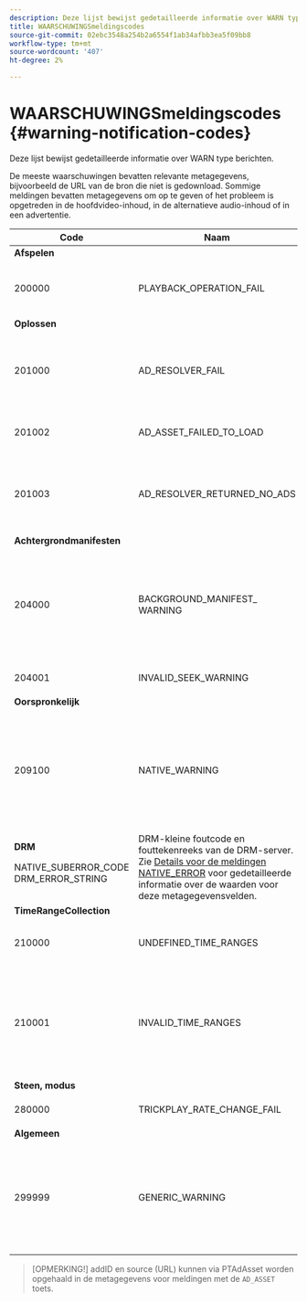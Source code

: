 ```yaml
---
description: Deze lijst bewijst gedetailleerde informatie over WARN type berichten.
title: WAARSCHUWINGSmeldingscodes
source-git-commit: 02ebc3548a254b2a6554f1ab34afbb3ea5f09bb8
workflow-type: tm+mt
source-wordcount: '407'
ht-degree: 2%

---
```


# WAARSCHUWINGSmeldingscodes {#warning-notification-codes}

Deze lijst bewijst gedetailleerde informatie over WARN type berichten.

<!--<a id="section_F25366B6703040E3ADA993C113618F01"></a>-->

De meeste waarschuwingen bevatten relevante metagegevens, bijvoorbeeld de URL van de bron die niet is gedownload. Sommige meldingen bevatten metagegevens om op te geven of het probleem is opgetreden in de hoofdvideo-inhoud, in de alternatieve audio-inhoud of in een advertentie.

<table frame="all" colsep="1" rowsep="1" id="table_C24772DF203B4DB2ACE6B475698C4C58"> 
 <thead> 
  <tr rowsep="1"> 
   <th colname="1" class="entry"> Code </th> 
   <th colname="2" class="entry"> Naam </th> 
   <th colname="3" class="entry"> InnerNotification </th> 
   <th colname="4" class="entry"> Metagegevenstoetsen </th> 
   <th colname="5" class="entry"> Opmerkingen </th> 
  </tr> 
 </thead>
 <tbody> 
  <tr rowsep="1"> 
   <td colname="1"><b>Afspelen</b> </td> 
   <td colname="2"> </td> 
   <td colname="3"> </td> 
   <td colname="4"> </td> 
   <td colname="5"> </td> 
  </tr> 
  <tr rowsep="1"> 
   <td colname="1"><span class="codeph"> 200000 </span> </td> 
   <td colname="2"><span class="codeph"> PLAYBACK_OPERATION_FAIL </span> </td> 
   <td colname="3"><span class="codeph"> AUDIO_TRACK_ERROR </span><span class="codeph"> ZOEKEN_FOUT </span> </td> 
   <td colname="4"><span class="codeph"> BESCHRIJVING </span> </td> 
   <td colname="5"> <p>Een afspeelbewerking is mislukt, maar het afspelen kan worden voortgezet. </p> </td> 
  </tr> 
  <tr rowsep="1"> 
   <td colname="1"><b>Oplossen</b> </td> 
   <td colname="2"> </td> 
   <td colname="3"> </td> 
   <td colname="4"> </td> 
   <td colname="5"> </td> 
  </tr> 
  <tr rowsep="1"> 
   <td colname="1"><span class="codeph"> 201000 </span> </td> 
   <td colname="2"><span class="codeph"> AD_RESOLVER_FAIL </span> </td> 
   <td colname="3"><span class="codeph"> AD_RESOLVER_RESOLVE_FAIL </span><span class="codeph"> RESOURCE_PLACEMENT_ FAILED </span><span class="codeph"> AD_RESOLVER_METADATA_INVALID </span> </td> 
   <td colname="4"> <p>Geen </p> </td> 
   <td colname="5"> <p>De ad-resolver heeft de advertentie-inhoud niet opgelost/ingevoegd. Het afspelen kan worden voortgezet. </p> </td> 
  </tr> 
  <tr rowsep="1"> 
   <td colname="1"><span class="codeph"> 201002</span> </td> 
   <td colname="2"><span class="codeph"> AD_ASSET_FAILED_TO_LOAD</span> </td> 
   <td colname="3"> <p>Geen </p> </td> 
   <td colname="4"><span class="codeph"> AD_ASSET, INTERNAL_ERROR</span> </td> 
   <td colname="5"> <p>Er is een fout opgetreden bij het laden van een advertentie. </p> </td> 
  </tr> 
  <tr rowsep="1"> 
   <td colname="1"><span class="codeph"> 201003</span> </td> 
   <td colname="2"><span class="codeph"> AD_RESOLVER_RETURNED_NO_ADS</span> </td> 
   <td colname="3"> <p>Geen </p> </td> 
   <td colname="4"><span class="codeph"> INTERNAL_ERROR, AD_ID,DESCRIPTION</span> </td> 
   <td colname="5"> <p>Oplossen van advertentie is mislukt vanwege een ongeldige VAST-URL of omdat er geen advertentie is geretourneerd vanuit de VAST-wrapper. </p> </td> 
  </tr> 
  <tr rowsep="1"> 
   <td colname="1"><b>Achtergrondmanifesten</b> </td> 
   <td colname="2"> </td> 
   <td colname="3"> </td> 
   <td colname="4"> </td> 
   <td colname="5"> </td> 
  </tr> 
  <tr rowsep="1"> 
   <td colname="1"><span class="codeph"> 204000 </span> </td> 
   <td colname="2"><span class="codeph"> BACKGROUND_MANIFEST_ WARNING</span> </td> 
   <td colname="3"> <p>Geen </p> </td> 
   <td colname="4"><span class="codeph"> BACKGROUND_MANIFEST_WARNING_ERROR</span> <span class="codeph"> BACKGROUND_MANIFEST_WARNING_NAME</span> <span class="codeph"> BESCHRIJVING</span> </td> 
   <td colname="5"> <p> Fout in downloaden achtergrondmanifest. Enig probleem bij het bijwerken van het achtergrondmanifest wordt verzonden als een TVSDK-waarschuwing en zorgt er niet voor dat het afspelen wordt gestopt. </p> </td> 
  </tr> 
  <tr rowsep="1"> 
   <td colname="1"><span class="codeph"> 204001 </span> </td> 
   <td colname="2"><span class="codeph"> INVALID_SEEK_WARNING</span> </td> 
   <td colname="3"> <p>Geen </p> </td> 
   <td colname="4"><span class="codeph"> BESCHRIJVING</span> </td> 
   <td colname="5"> <p> </p> </td> 
  </tr> 
  <tr rowsep="1"> 
   <td colname="1"><b>Oorspronkelijk</b> </td> 
   <td colname="2"> </td> 
   <td colname="3"> </td> 
   <td colname="4"> </td> 
   <td colname="5"> </td> 
  </tr> 
  <tr rowsep="1"> 
   <td colname="1" morerows="1"><span class="codeph"> 209100 </span> </td> 
   <td colname="2" morerows="1"><span class="codeph"> NATIVE_WARNING </span> </td> 
   <td colname="3" morerows="1"> <p>Geen </p> </td> 
   <td colname="4"><b>AVE</b> <p><span class="codeph"> NATIVE_ERROR_CODE </span><span class="codeph"> NATIVE_ERROR_NAME </span><span class="codeph"> BESCHRIJVING </span> </p> </td> 
   <td colname="5"> <p>De AVE-bibliotheek op laag niveau heeft een fout gegenereerd. </p> <p>Zie <a href="../../../tvsdk-1.4-for-android/android-1.4-tvsdk-notification/notification-codes/native-error-summary/android-1.4-native-error-summary.md" format="html" scope="external"> Details voor de meldingen NATIVE_ERROR</a> voor gedetailleerde informatie over de waarden voor deze metagegevensvelden. </p> </td> 
  </tr> 
  <tr rowsep="1"> 
   <td colname="4"><b>DRM</b> <p><span class="codeph"> NATIVE_SUBERROR_CODE</span> <span class="codeph"> DRM_ERROR_STRING</span> </p> </td> 
   <td colname="5"> DRM-kleine foutcode en fouttekenreeks van de DRM-server. Zie <a href="../../../tvsdk-1.4-for-android/android-1.4-tvsdk-notification/notification-codes/native-error-summary/android-1.4-native-error-summary.md" format="html" scope="external"> Details voor de meldingen NATIVE_ERROR</a> voor gedetailleerde informatie over de waarden voor deze metagegevensvelden.</td> 
  </tr> 
  <tr rowsep="1"> 
   <td colname="1"><b>TimeRangeCollection</b> </td> 
   <td colname="2"> </td> 
   <td colname="3"> </td> 
   <td colname="4"> </td> 
   <td colname="5"> </td> 
  </tr> 
  <tr rowsep="1"> 
   <td colname="1"><span class="codeph"> 210000 </span> </td> 
   <td colname="2"><span class="codeph"> UNDEFINED_TIME_RANGES </span> </td> 
   <td colname="3"> <p>Geen </p> </td> 
   <td colname="4"> Geen </td> 
   <td colname="5"> De ad signalerende wijze wordt gedefinieerd als douanewaaiers maar er zijn geen waaiers bepaald. </td> 
  </tr> 
  <tr rowsep="1"> 
   <td colname="1"><span class="codeph"> 210001 </span> </td> 
   <td colname="2"><span class="codeph"> INVALID_TIME_RANGES </span> </td> 
   <td colname="3"> <p>Geen </p> </td> 
   <td colname="4"><span class="codeph"> BESCHRIJVING </span> </td> 
   <td colname="5"> <p> Een of meer tijdbereiken zijn ongeldig en worden genegeerd of gewijzigd. </p> <p> DESCRIPTION is een tekenreeks met een beschrijving van de ongeldige bereiken. </p> </td> 
  </tr> 
  <tr rowsep="1"> 
   <td colname="1"><b>Steen, modus</b> </td> 
   <td colname="2"> </td> 
   <td colname="3"> </td> 
   <td colname="4"> </td> 
   <td colname="5"> </td> 
  </tr> 
  <tr rowsep="1"> 
   <td colname="1"><span class="codeph"> 280000 </span> </td> 
   <td colname="2"><span class="codeph"> TRICKPLAY_RATE_CHANGE_FAIL</span> </td> 
   <td colname="3"> <p>Geen </p> </td> 
   <td colname="4"><span class="codeph"> BESCHRIJVING</span> </td> 
   <td colname="5"> <p> Snelheidswijziging mislukt. </p> </td> 
  </tr> 
  <tr rowsep="1"> 
   <td colname="1"><b>Algemeen</b> </td> 
   <td colname="2"> </td> 
   <td colname="3"> </td> 
   <td colname="4"> </td> 
   <td colname="5"> </td> 
  </tr> 
  <tr rowsep="0"> 
   <td colname="1"><span class="codeph"> 299999 </span> </td> 
   <td colname="2"><span class="codeph"> GENERIC_WARNING </span> </td> 
   <td colname="3"> <p>Geen </p> </td> 
   <td colname="4"> <p>Geen </p> </td> 
   <td colname="5"> <p>Hiermee wordt een algemene waarschuwingsgebeurtenis gemarkeerd. Niet daadwerkelijk uitgegeven door TVSDK. Het is slechts een markering voor het einde van de reeks numerieke codes die overeenkomt met waarschuwingsgebeurtenissen. </p> </td> 
  </tr> 
 </tbody> 
</table>

>[OPMERKING!] addID en source (URL) kunnen via PTAdAsset worden opgehaald in de metagegevens voor meldingen met de `AD_ASSET` toets.
